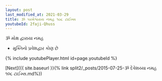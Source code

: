 ```yaml
---
layout: post
last_modified_at: 2021-03-29
title: ૐ પરમેશ્વરાય નમહ ૧૦૮ ટાઈમ્સ
youtubeId: 2faji-Qhuss
---
```

 
 
 ૐ મોક્ષ દ્વારાયા નમહ  
 
 -  મુક્તિનો પ્રવેશદ્વાર કોણ છે 
 
  
 
  
 
 
 
 
 
 


{% include youtubePlayer.html id=page.youtubeId %}
 
[Next]({{ site.baseurl }}{% link  split2/_posts/2015-07-25-ૐ દેવેશય્યા નમહ ૧૦૮ ટાઈમ્સ.md%})
 
